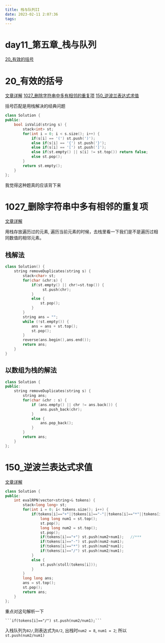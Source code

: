 ```yaml
---
title: 栈与队列II
date: 2023-02-11 2:07:36
tags:
---
```

# day11_第五章_栈与队列
[20_有效的括号](https://leetcode.cn/problems/valid-parentheses/)

# 20_有效的括号
[文章详解](https://programmercarl.com/0020.%E6%9C%89%E6%95%88%E7%9A%84%E6%8B%AC%E5%8F%B7.html#%E9%A2%98%E5%A4%96%E8%AF%9D)
[1027_删除字符串中多有相邻的重复项](https://leetcode.cn/problems/remove-all-adjacent-duplicates-in-string/)
[150_逆波兰表达式求值](https://leetcode.cn/problems/evaluate-reverse-polish-notation/)

括号匹配是用栈解决的经典问题
```cpp
class Solution {
public:
    bool isValid(string s) {
        stack<int> st;
        for(int i = 0; i < s.size(); i++) {
            if(s[i] == '(') st.push(')');
            else if(s[i] == '{') st.push('}');
            else if(s[i] == '[') st.push(']');
            else if(st.empty() || s[i] != st.top()) return false;
            else st.pop();
        }
        return st.empty();
    }
};
```

我觉得这种题真的应该背下来

# 1027_删除字符串中多有相邻的重复项
[文章详解](https://programmercarl.com/1047.%E5%88%A0%E9%99%A4%E5%AD%97%E7%AC%A6%E4%B8%B2%E4%B8%AD%E7%9A%84%E6%89%80%E6%9C%89%E7%9B%B8%E9%82%BB%E9%87%8D%E5%A4%8D%E9%A1%B9.html)

用栈存放遍历过的元素, 遍历当前元素的时候，去栈里看一下我们是不是遍历过相同数值的相邻元素。

## 栈解法
```cpp
class Solution() {
    string removeDuplicates(string s) {
        stack<char> st;
        for(char &chr:s) {
            if(st.empty() || chr!=st.top()) {
                 st.push(chr); 
            }
            else {
                st.pop();
            }
        }
        string ans = "";
        while (!st.empty()) {
            ans = ans + st.top();
            st.pop();
        }
        reverse(ans.begin(),ans.end());
        return ans;
    }
}
```
## 以数组为栈的解法
```cpp
class Solution {
public:
    string removeDuplicates(string s) {
        string ans;
        for(char &chr : s) {
            if (ans.empty() || chr != ans.back()) {
                ans.push_back(chr);
            }
            else {
                ans.pop_back();
            }
        }
        return ans;
    }
};
```
# 150_逆波兰表达式求值
[文章详解](https://programmercarl.com/0150.%E9%80%86%E6%B3%A2%E5%85%B0%E8%A1%A8%E8%BE%BE%E5%BC%8F%E6%B1%82%E5%80%BC.html)

```cpp
class Solution {
public:
    int evalRPN(vector<string>& tokens) {
        stack<long long> st;
        for(int i = 0; i< tokens.size(); i++) {
            if(tokens[i]=="+"||tokens[i]=="-"||tokens[i]=="*"||tokens[i]=="/") {
                long long num1 = st.top();
                st.pop();
                long long num2 = st.top();
                st.pop();
                if(tokens[i]=="+") st.push(num2+num1);   //***
                if(tokens[i]=="-") st.push(num2-num1);
                if(tokens[i]=="*") st.push(num2*num1);
                if(tokens[i]=="/") st.push(num2/num1); 
            }
            else {
                st.push(stoll(tokens[i]));
            }
        }
        long long ans;
        ans = st.top();
        st.pop();
        return ans;
    }
};
```

重点对这句解析一下

    ```if(tokens[i]=="/") st.push(num2/num1);```

入栈队列为`82/`,则表达式为`8/2`, 出栈时`num2 = 8`, `num1 = 2`;
所以`st.push(num2/num1)`
